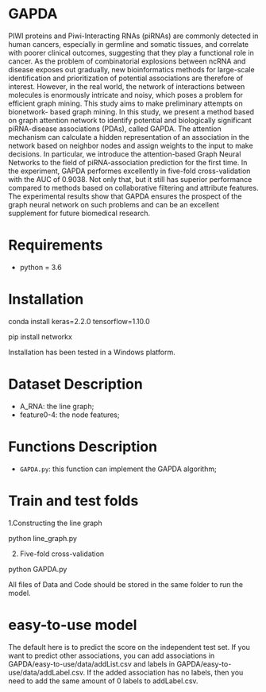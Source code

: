 # GAPDA
PIWI proteins and Piwi-Interacting RNAs (piRNAs) are commonly detected in human cancers, especially in germline and somatic tissues, and correlate with poorer clinical outcomes, suggesting that they play a functional role in cancer. As the problem of combinatorial explosions between ncRNA and disease exposes out gradually, new bioinformatics methods for large-scale identification and prioritization of potential associations are therefore of interest. However, in the real world, the network of interactions between molecules is enormously intricate and noisy, which poses a problem for efficient graph mining. This study aims to make preliminary attempts on bionetwork- based graph mining. In this study, we present a method based on graph attention network to identify potential and biologically significant piRNA-disease associations (PDAs), called GAPDA. The attention mechanism can calculate a hidden representation of an association in the network based on neighbor nodes and assign weights to the input to make decisions. In particular, we introduce the attention-based Graph Neural Networks to the field of piRNA-association prediction for the first time. In the experiment, GAPDA performes excellently in five-fold cross-validation with the AUC of 0.9038. Not only that, but it still has superior performance compared to methods based on collaborative filtering and attribute features. The experimental results show that GAPDA ensures the prospect of the graph neural network on such problems and can be an excellent supplement for future biomedical research.

# Requirements
* python = 3.6

# Installation
conda install keras=2.2.0 tensorflow=1.10.0

pip install networkx

Installation has been tested in a Windows platform.

# Dataset Description
* A_RNA: the line graph;
* feature0-4: the node features;


# Functions Description
* ```GAPDA.py```: this function can implement the GAPDA algorithm;


# Train and test folds

1.Constructing the line graph

python line_graph.py

2. Five-fold cross-validation

python GAPDA.py 

All files of Data and Code should be stored in the same folder to run the model.


# easy-to-use model

The default here is to predict the score on the independent test set. If you want to predict other associations, you can add associations in GAPDA/easy-to-use/data/addList.csv and labels in GAPDA/easy-to-use/data/addLabel.csv. If the added association has no labels, then you need to add the same amount of 0 labels to addLabel.csv.



